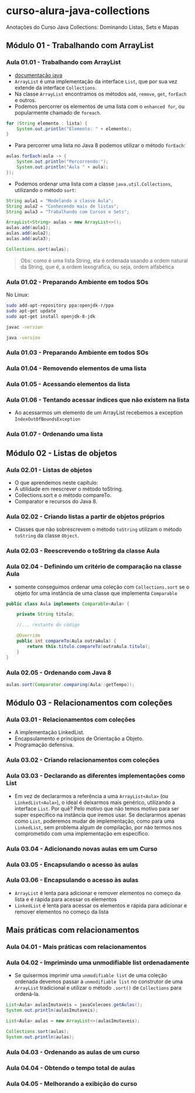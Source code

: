 # curso-alura-java-collections
Anotações do Curso Java Collections: Dominando Listas, Sets e Mapas

## Módulo 01 - Trabalhando com ArrayList
### Aula 01.01 - Trabalhando com ArrayList
- [documentação java](https://docs.oracle.com/javase/8/docs/api/)
- `ArrayList` é uma implementação da interface `List`, que por sua vez extende da interface `Collections`.
- Na classe `ArrayList` encontramos os métodos `add`, `remove`, `get`, `forEach` e outros.
- Podemos percorrer os elementos de uma lista com o `enhanced for`, ou popularmente chamado de `foreach`.
```java
for (String elemento : lista) {
    System.out.println("Elemento: " + elemento);
}
```
- Para percorrer uma lista no Java 8 podemos utilizar o método `forEach`:
```java
aulas.forEach(aula -> {
    System.out.println("Percorrendo:");
    System.out.println("Aula " + aula);
});
```
- Podemos ordenar uma lista com a classe `java.util.Collections`, utilizando o método `sort`:
```java
String aula1 = "Modelando a classe Aula";
String aula2 = "Conhecendo mais de listas";
String aula3 = "Trabalhando com Cursos e Sets";

ArrayList<String> aulas = new ArrayList<>();
aulas.add(aula1);
aulas.add(aula2);
aulas.add(aula3);

Collections.sort(aulas);
```
> Obs: como é uma lista String, ela é ordenada usando a ordem natural da String, que é, a ordem lexografica, ou seja, ordem alfabética

### Aula 01.02 - Preparando Ambiente em todos SOs
No Linux:
```bash
sudo add-apt-repository ppa:openjdk-r/ppa
sudo apt-get update
sudo apt-get install openjdk-8-jdk

javac -version

java -version
```

### Aula 01.03 - Preparando Ambiente em todos SOs

### Aula 01.04 - Removendo elementos de uma lista

### Aula 01.05 - Acessando elementos da lista

### Aula 01.06 - Tentando acessar índices que não existem na lista
- Ao acessarmos um elemento de um ArrayList recebemos a exception `IndexOutOfBoundsException`

### Aula 01.07 - Ordenando uma lista

## Módulo 02 - Listas de objetos
### Aula 02.01 - Listas de objetos
- O que aprendemos neste capítulo:
- A utilidade em reescrever o método toString.
- Collections.sort e o método compareTo.
- Comparator e recursos do Java 8.

### Aula 02.02 - Criando listas a partir de objetos próprios
- Classes que não sobrescrevem o método `toString` utilizam o método `toString` da classe `Object`.

### Aula 02.03 - Reescrevendo o toString da classe Aula

### Aula 02.04 - Definindo um critério de comparação na classe Aula
- somente conseguimos ordenar uma coleção com `Collections.sort` se o objeto for uma instância de uma classe que implementa `Comparable`
```java
public class Aula implements Comparable<Aula> {

    private String titulo;

    //... restante do código

    @Override
    public int compareTo(Aula outraAula) {
        return this.titulo.compareTo(outraAula.titulo);
    }
}
```

### Aula 02.05 - Ordenando com Java 8
```java
aulas.sort(Comparator.comparing(Aula::getTempo));
```

## Módulo 03 - Relacionamentos com coleções

### Aula 03.01 - Relacionamentos com coleções
- A implementação LinkedList.
- Encapsulamento e princípios de Orientação a Objeto.
- Programação defensiva.


### Aula 03.02 - Criando relacionamentos com coleções

### Aula 03.03 - Declarando as diferentes implementações como List
- Em vez de declararmos a referência a uma `ArrayList<Aula>` (ou `LinkedList<Aula>`), o ideal é deixarmos mais genérico, utilizando a interface `List`. Por quê? Pelo motivo que não temos motivo para ser super específico na instância que iremos usar. Se declararmos apenas como `List`, poderemos mudar de implementação, como para uma `LinkedList`, sem problema algum de compilação, por não termos nos comprometido com uma implementação em específico.


### Aula 03.04 - Adicionando novas aulas em um Curso

### Aula 03.05 - Encapsulando o acesso às aulas

### Aula 03.06 - Encapsulando o acesso às aulas
- `ArrayList` é lenta para adicionar e remover elementos no começo da lista e é rápida para acessar os elementos
- `LinkedList` é lenta para acessar os elementos e rápida para adicionar e remover elementos no começo da lista

## Mais práticas com relacionamentos
### Aula 04.01 - Mais práticas com relacionamentos

### Aula 04.02 - Imprimindo uma unmodifiable list ordenadamente
- Se quisermos imprimir uma `unmodifiable list` de uma coleção ordenada devemos passar a `unmodifiable list` no construtor de uma `ArrayList` tradicional e utilizar o método `.sort()` de `Collections` para ordená-la.
```java
List<Aula> aulasImutaveis = javaColecoes.getAulas();
System.out.println(aulasImutaveis);

List<Aula> aulas = new ArrayList<>(aulasImutaveis);

Collections.sort(aulas);
System.out.println(aulas);
```

### Aula 04.03 - Ordenando as aulas de um curso

### Aula 04.04 - Obtendo o tempo total de aulas

### Aula 04.05 - Melhorando a exibição do curso
